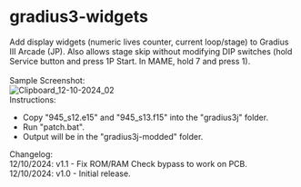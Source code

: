 # gradius3-widgets
Add display widgets (numeric lives counter, current loop/stage) to Gradius III Arcade (JP).  Also allows stage skip without modifying DIP switches (hold Service button and press 1P Start.  In MAME, hold 7 and press 1).<br />
<br />
Sample Screenshot:<br />
![Clipboard_12-10-2024_02](https://github.com/user-attachments/assets/63dc4518-6ae7-4436-b95c-f1bb700602bf)
<br />
Instructions:<br />
- Copy "945_s12.e15" and "945_s13.f15" into the "gradius3j" folder.<br />
- Run "patch.bat".<br />
- Output will be in the "gradius3j-modded" folder.<br />
<p>
Changelog:<br />
12/10/2024: v1.1 - Fix ROM/RAM Check bypass to work on PCB.<br />
12/10/2024: v1.0 - Initial release.<br />
</p>

